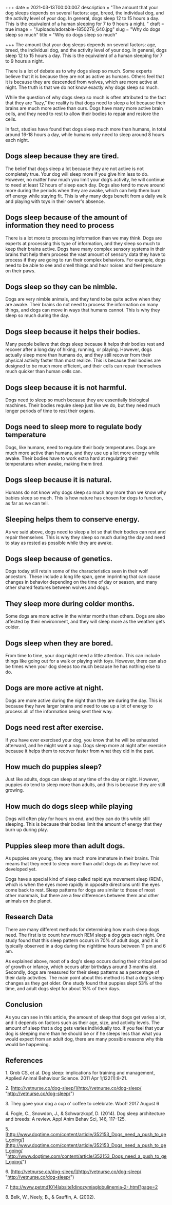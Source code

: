 +++
date = 2021-03-13T00:00:00Z
description = "The amount that your dog sleeps depends on several factors: age, breed, the individual dog, and the activity level of your dog. In general, dogs sleep 12 to 15 hours a day. This is the equivalent of a human sleeping for 7 to 9 hours a night. "
draft = true
image = "/uploads/adorable-1850276_640.jpg"
slug = "Why do dogs sleep so much"
title = "Why do dogs sleep so much"

+++
The amount that your dog sleeps depends on several factors: age, breed, the individual dog, and the activity level of your dog. In general, dogs sleep 12 to 15 hours a day. This is the equivalent of a human sleeping for 7 to 9 hours a night. 

There is a lot of debate as to why dogs sleep so much. Some experts believe that it is because they are not as active as humans. Others feel that it is because they are descended from wolves, which are more active at night. The truth is that we do not know exactly why dogs sleep so much.

While the question of why dogs sleep so much is often attributed to the fact that they are “lazy,” the reality is that dogs need to sleep a lot because their brains are much more active than ours. Dogs have many more active brain cells, and they need to rest to allow their bodies to repair and restore the cells. 

In fact, studies have found that dogs sleep much more than humans, in total around 16-18 hours a day, while humans only need to sleep around 8 hours each night.

## Dogs sleep because they are tired.

The belief that dogs sleep a lot because they are not active is not completely true. Your dog will sleep more if you give him less to do. However, no matter how much you limit your dog’s activity, he will continue to need at least 12 hours of sleep each day. Dogs also tend to move around more during the periods when they are awake, which can help them burn off energy while staying fit. This is why many dogs benefit from a daily walk and playing with toys in their owner's absence.

## Dogs sleep because of the amount of information they need to process

There is a lot more to processing information than we may think. Dogs are experts at processing this type of information, and they sleep so much to keep their brains active. Dogs have many complex sensory systems in their brains that help them process the vast amount of sensory data they have to process if they are going to run their complex behaviors. For example, dogs need to be able to see and smell things and hear noises and feel pressure on their paws.

## Dogs sleep so they can be nimble.

Dogs are very nimble animals, and they tend to be quite active when they are awake. Their brains do not need to process the information on many things, and dogs can move in ways that humans cannot. This is why they sleep so much during the day.

## Dogs sleep because it helps their bodies.

Many people believe that dogs sleep because it helps their bodies rest and recover after a long day of hiking, running, or playing. However, dogs actually sleep more than humans do, and they still recover from their physical activity faster than most realize. This is because their bodies are designed to be much more efficient, and their cells can repair themselves much quicker than human cells can.

## Dogs sleep because it is not harmful.

Dogs need to sleep so much because they are essentially biological machines. Their bodies require sleep just like we do, but they need much longer periods of time to rest their organs. 

## Dogs need to sleep more to regulate body temperature

Dogs, like humans, need to regulate their body temperatures. Dogs are much more active than humans, and they use up a lot more energy while awake. Their bodies have to work extra hard at regulating their temperatures when awake, making them tired.

## Dogs sleep because it is natural.

Humans do not know why dogs sleep so much any more than we know why babies sleep so much. This is how nature has chosen for dogs to function, as far as we can tell. 

## Sleeping helps them to conserve energy.

As we said above, dogs need to sleep a lot so that their bodies can rest and repair themselves. This is why they sleep so much during the day and need to stay as rested as possible while they are awake.

## Dogs sleep because of genetics.

Dogs today still retain some of the characteristics seen in their wolf ancestors. These include a long life span, gene imprinting that can cause changes in behavior depending on the time of day or season, and many other shared features between wolves and dogs.

## They sleep more during colder months.

Some dogs are more active in the winter months than others. Dogs are also affected by their environment, and they will sleep more as the weather gets colder. 

## Dogs sleep when they are bored.

From time to time, your dog might need a little attention. This can include things like going out for a walk or playing with toys. However, there can also be times when your dog sleeps too much because he has nothing else to do.

## Dogs are more active at night.

Dogs are more active during the night than they are during the day. This is because they have larger brains and need to use up a lot of energy to process all of the information being sent their way.

## Dogs need rest after exercise.

If you have ever exercised your dog, you know that he will be exhausted afterward, and he might want a nap. Dogs sleep more at night after exercise because it helps them to recover faster from what they did in the past.

## How much do puppies sleep?

Just like adults, dogs can sleep at any time of the day or night. However, puppies do tend to sleep more than adults, and this is because they are still growing.

## How much do dogs sleep while playing

Dogs will often play for hours on end, and they can do this while still sleeping. This is because their bodies limit the amount of energy that they burn up during play.

## Puppies sleep more than adult dogs.

As puppies are young, they are much more immature in their brains. This means that they need to sleep more than adult dogs do as they have not developed yet.

Dogs have a special kind of sleep called rapid eye movement sleep (REM), which is when the eyes move rapidly in opposite directions until the eyes come back to rest. Sleep patterns for dogs are similar to those of most other mammals, but there are a few differences between them and other animals on the planet.

## Research Data

There are many different methods for determining how much sleep dogs need. The first is to count how much REM sleep a dog gets each night. One study found that this sleep pattern occurs in 70% of adult dogs, and it is typically observed in a dog during the nighttime hours between 11 pm and 6 am.

As explained above, most of a dog's sleep occurs during their critical period of growth or infancy, which occurs after birthdays around 3 months old. Secondly, dogs are measured for their sleep patterns as a percentage of their daily activities. The main point about this method is that a dog's sleep changes as they get older. One study found that puppies slept 53% of the time, and adult dogs slept for about 13% of their days.

## Conclusion

As you can see in this article, the amount of sleep that dogs get varies a lot, and it depends on factors such as their age, size, and activity levels. The amount of sleep that a dog gets varies individually too. If you feel that your dog is sleeping more than he should be or if he sleeps less than what you would expect from an adult dog, there are many possible reasons why this would be happening.

## References

1\. Grob CS, et al. Dog sleep: implications for training and management, Applied Animal Behaviour Science. 2011 Apr 1;122(1):8-21.

2\. [http://vetnurse.co/dog-sleep/](http://vetnurse.co/dog-sleep/ "http://vetnurse.co/dog-sleep/")

3\. They gave your dog a cup o' coffee to celebrate. Woof! 2017 August 6

4\. Fogle, C., Snowdon, J., & Schwarzkopf, D. (2014). Dog sleep architecture and breeds: A review. Appl Anim Behav Sci, 146, 117–125.

5\. [http://www.dogtime.com/content/article/352153_Dogs_need_a_push_to_get_going/](http://www.dogtime.com/content/article/352153_Dogs_need_a_push_to_get_going/ "http://www.dogtime.com/content/article/352153_Dogs_need_a_push_to_get_going/")

6\. [http://vetnurse.co/dog-sleep/](http://vetnurse.co/dog-sleep/ "http://vetnurse.co/dog-sleep/")

7\. [http://www.petmd1014labsite1dinozymiaglobulinemia-2-.html?page=2](http://www.petmd1014labsite1dinozymiaglobulinemia-2-.html?page=2 "http://www.petmd1014labsite1dinozymiaglobulinemia-2-.html?page=2")

8\. Belk, W., Neely, B., & Gauffin, A. (2002).